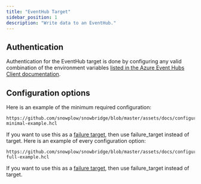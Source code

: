 ```yaml
---
title: "EventHub Target"
sidebar_position: 1
description: "Write data to an EventHub."
---
```


## Authentication

Authentication for the EventHub target is done by configuring any valid combination of the environment variables [listed in the Azure Event Hubs Client documentation](https://pkg.go.dev/github.com/Azure/azure-event-hubs-go#NewHubWithNamespaceNameAndEnvironment).

## Configuration options

Here is an example of the minimum required configuration:

```hcl reference
https://github.com/snowplow/snowbridge/blob/master/assets/docs/configuration/targets/eventhub-minimal-example.hcl
```

If you want to use this as a [failure target](/docs/destinations/forwarding-events/snowbridge/concepts/failure-model/index.md#failure-targets), then use failure_target instead of target.
Here is an example of every configuration option:

```hcl reference
https://github.com/snowplow/snowbridge/blob/master/assets/docs/configuration/targets/eventhub-full-example.hcl
```

If you want to use this as a [failure target](/docs/destinations/forwarding-events/snowbridge/concepts/failure-model/index.md#failure-targets), then use failure_target instead of target.
